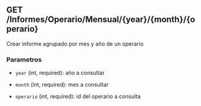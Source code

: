 ## GET /Informes/Operario/Mensual/{year}/{month}/{operario}

Crear informe agrupado por mes y año de un operario

### Parametros

- `year` (int, required): año a consultar

- `month` (int, required): mes a consultar

- `operario` (int, required): id del operario a consulta